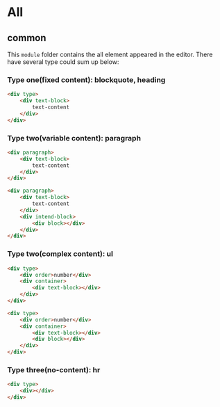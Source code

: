 # All

## common

This `module` folder contains the all element appeared in the editor. There have several type could sum up below:

### Type one(fixed content): blockquote, heading

```html
<div type>
    <div text-block>
        text-content
    </div>
</div>
```

### Type two(variable content): paragraph

```html
<div paragraph>
    <div text-block>
        text-content        
    </div>
</div>
```

```html
<div paragraph>
    <div text-block>
        text-content        
    </div>
    <div intend-block>
        <div block></div>    
    </div>
</div>
```

### Type two(complex content): ul

```html
<div type>
    <div order>number</div>
    <div container>
        <div text-block></div>
    </div>
</div>
```

```html
<div type>
    <div order>number</div>
    <div container>
        <div text-block></div>
        <div block></div>
    </div>
</div>
```

### Type three(no-content): hr

```html
<div type>
    <div></div>
</div>
```